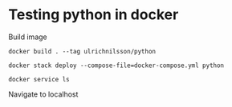 # Testing python in docker

Build image

`docker build . --tag ulrichnilsson/python`

`docker stack deploy --compose-file=docker-compose.yml python`

`docker service ls`

Navigate to localhost
